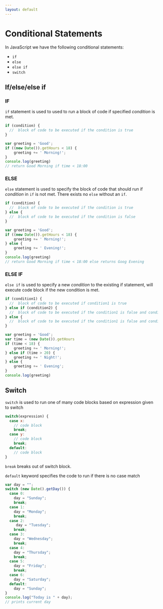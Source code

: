 ```yaml
---
layout: default
---
```

# Conditional Statements
In JavaScript we have the following conditional statements:
* `if`
* `else`
* `else if`
* `switch`

## If/else/else if
### IF
`if` statement is used to used to run a block of code if specified *condition* is met.
```javascript
if (condition) {
  //  block of code to be executed if the condition is true
} 
```
```javascript
var greeting = 'Good';
if ((new Date()).getHours < 18) {
    greeting += ' Morning!'; 
}
console.log(greeting)
// return Good Morning if time < 18:00
```
### ELSE
`else` statement is used to specify the block of code that should run if *condition* in `if` is not met. There exists no `else` without an `if`.
```javascript
if (condition) {
  //  block of code to be executed if the condition is true
} else {
  //  block of code to be executed if the condition is false
}
```
```javascript
var greeting = 'Good';
if ((new Date()).getHours < 18) {
    greeting += ' Morning!'; 
} else {
    greeting += ' Evening!';
}
console.log(greeting)
// return Good Morning if time < 18:00 else returns Goog Evening
```
### ELSE IF
`else if` is used to specify a new *condition* to the existing if statement, will execute code block if the new condition is met.
```javascript
if (condition1) {
  //  block of code to be executed if condition1 is true
} else if (condition2) {
  //  block of code to be executed if the condition1 is false and condition2 is true
} else {
  //  block of code to be executed if the condition1 is false and condition2 is false
}
```
```javascript
var greeting = 'Good';
var time = (new Date()).getHours
if (time < 18) {
    greeting += ' Morning!'; 
} else if (time > 20) {
    greeting += ' Night!';
} else {
    greeting += ' Evening';
}
console.log(greeting)
``` 
## Switch
`switch` is used to run one of many code blocks based on expression given to switch
```javascript
switch(expression) {
  case x:
    // code block
    break;
  case y:
    // code block
    break;
  default:
    // code block
} 
```
`break` breaks out of switch block.

`default` keyword specifies the code to run if there is no case match
```javascript
var day = "";
switch (new Date().getDay()) {
  case 0:
    day = "Sunday";
    break;
  case 1:
    day = "Monday";
    break;
  case 2:
     day = "Tuesday";
    break;
  case 3:
    day = "Wednesday";
    break;
  case 4:
    day = "Thursday";
    break;
  case 5:
    day = "Friday";
    break;
  case 6:
    day = "Saturday";
  default:
    day = "Sunday";
}
console.log("Today is " + day);
// prints current day
```
